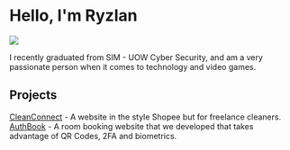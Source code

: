 # Hello, I'm Ryzlan
<a href="https://www.linkedin.com/in/ryzlan-afiq-bin-roslan-413305174/"><img src="https://img.shields.io/badge/-LinkedIn-0072b1?&style=for-the-badge&logo=linkedin&logoColor=white" /></a>

I recently graduated from SIM - UOW Cyber Security, and am a very passionate person when it comes to technology and video games.

## Projects
<a href="https://github.com/xXerii/CleanConnect">CleanConnect</a> - A website in the style Shopee but for freelance cleaners.
<a href="https://github.com/Mattc98/FYP-24-S3-11">AuthBook</a> - A room booking website that we developed that takes advantage of QR Codes, 2FA and biometrics.
